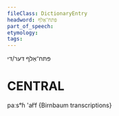 ```yaml
---
fileClass: DictionaryEntry
headword: פּתח־אַלף
part_of_speech: 
etymology: 
tags: 
---
```

פּתח־אַלף
דער/די

CENTRAL
========

paːsᵉɦ 'ałⁱf {Birnbaum transcriptions}